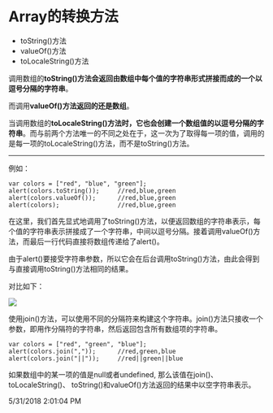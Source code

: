 # Array的转换方法 #
- toString()方法
- valueOf()方法
- toLocaleString()方法

调用数组的**toString()**方法会返回由数组中每个值的字符串形式拼接而成的一个以逗号分隔的**字符串**。

而调用**valueOf()**方法返回的还是**数组**。

当调用数组的**toLocaleString()**方法时，它也会创建一个数组值的以逗号分隔的**字符串**。而与前两个方法唯一的不同之处在于，这一次为了取得每一项的值，调用的是每一项的toLocaleString()方法，而不是toString()方法。

----------
例如：

    var colors = ["red", "blue", "green"];
	alert(colors.toString());     //red,blue,green
    alert(colors.valueOf());      //red,blue,green
    alert(colors);                //red,blue,green

在这里，我们首先显式地调用了toString()方法，以便返回数组的字符串表示，每个值的字符串表示拼接成了一个字符串，中间以逗号分隔。接着调用valueOf()方法，而最后一行代码直接将数组传递给了alert()。

由于alert()要接受字符串参数，所以它会在后台调用toString()方法，由此会得到与直接调用toString()方法相同的结果。

对比如下：

![](https://github.com/shizhongzheng/ThedisappearanceofZ/images/compare.jpg)

使用join()方法，可以使用不同的分隔符来构建这个字符串。join()方法只接收一个参数，即用作分隔符的字符串，然后返回包含所有数组项的字符串。

    var colors = ["red", "green", "blue"];
    alert(colors.join(","));      //red,green,blue
    alert(colors.join("||"));     //red||green||blue

如果数组中的某一项的值是null或者undefined, 那么该值在join()、toLocaleString()、 toString()和valueOf()方法返回的结果中以空字符串表示。


5/31/2018 2:01:04 PM 